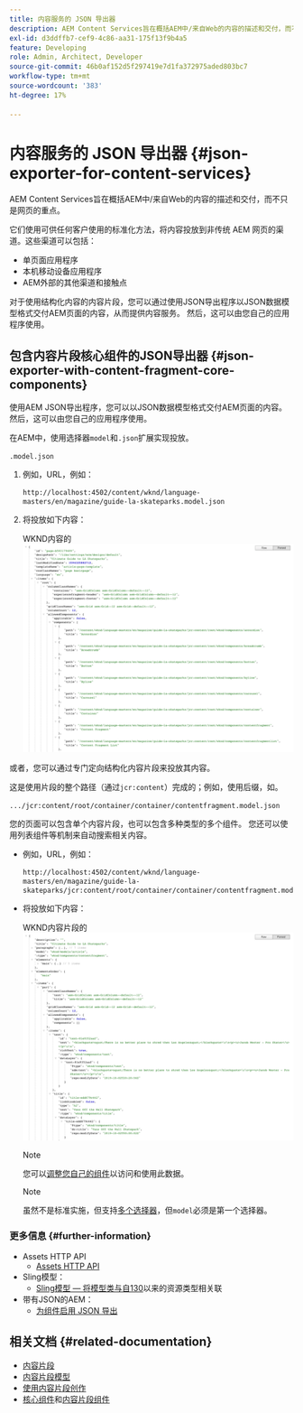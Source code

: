 ```yaml
---
title: 内容服务的 JSON 导出器
description: AEM Content Services旨在概括AEM中/来自Web的内容的描述和交付，而不只是关注网页。 它们使用可供任何客户使用的标准化方法，将内容投放到非传统AEM网页的渠道。
exl-id: d3ddffb7-cef9-4c86-aa31-175f13f9b4a5
feature: Developing
role: Admin, Architect, Developer
source-git-commit: 46b0af152d5f297419e7d1fa372975aded803bc7
workflow-type: tm+mt
source-wordcount: '383'
ht-degree: 17%

---
```


# 内容服务的 JSON 导出器 {#json-exporter-for-content-services}

AEM Content Services旨在概括AEM中/来自Web的内容的描述和交付，而不只是网页的重点。

它们使用可供任何客户使用的标准化方法，将内容投放到非传统 AEM 网页的渠道。这些渠道可以包括：

* 单页面应用程序
* 本机移动设备应用程序
* AEM外部的其他渠道和接触点

对于使用结构化内容的内容片段，您可以通过使用JSON导出程序以JSON数据模型格式交付AEM页面的内容，从而提供内容服务。 然后，这可以由您自己的应用程序使用。

## 包含内容片段核心组件的JSON导出器 {#json-exporter-with-content-fragment-core-components}

使用AEM JSON导出程序，您可以以JSON数据模型格式交付AEM页面的内容。 然后，这可以由您自己的应用程序使用。

在AEM中，使用选择器`model`和`.json`扩展实现投放。

`.model.json`

1. 例如，URL，例如：

   ```shell
   http://localhost:4502/content/wknd/language-masters/en/magazine/guide-la-skateparks.model.json
   ```

1. 将投放如下内容：

   WKND内容的![JSON模型](assets/json-model-wknd.png)

或者，您可以通过专门定向结构化内容片段来投放其内容。

这是使用片段的整个路径（通过`jcr:content`）完成的；例如，使用后缀，如。

`.../jcr:content/root/container/container/contentfragment.model.json`

您的页面可以包含单个内容片段，也可以包含多种类型的多个组件。 您还可以使用列表组件等机制来自动搜索相关内容。

* 例如，URL，例如：

  ```shell
  http://localhost:4502/content/wknd/language-masters/en/magazine/guide-la-skateparks/jcr:content/root/container/container/contentfragment.model.json
  ```

* 将投放如下内容：

  WKND内容片段的![JSON模型](assets/json-model-wknd-content-fragment.png)

  >[!NOTE]
  >
  >您可以[调整您自己的组件](enabling-json-exporter.md)以访问和使用此数据。

  >[!NOTE]
  >
  >虽然不是标准实施，但支持[多个选择器](enabling-json-exporter.md#multiple-selectors)，但`model`必须是第一个选择器。

### 更多信息 {#further-information}

* Assets HTTP API
   * [Assets HTTP API](/help/assets/developer-reference-material-apis.md)
* Sling模型：
   * [Sling模型 — 将模型类与自130](https://sling.apache.org/documentation/bundles/models.html#associating-a-model-class-with-a-resource-type-since-130)以来的资源类型相关联
* 带有JSON的AEM：
   * [为组件启用 JSON 导出](enabling-json-exporter.md)

## 相关文档 {#related-documentation}

* [内容片段](/help/sites-cloud/administering/content-fragments/overview.md)
* [内容片段模型](/help/sites-cloud/administering/content-fragments/managing-content-fragment-models.md)
* [使用内容片段创作](/help/sites-cloud/authoring/fragments/content-fragments.md)
* [核心组件](https://experienceleague.adobe.com/docs/experience-manager-core-components/using/introduction.html?lang=zh-hans)和[内容片段组件](https://experienceleague.adobe.com/docs/experience-manager-core-components/using/components/content-fragment-component.html?lang=zh-Hans)
